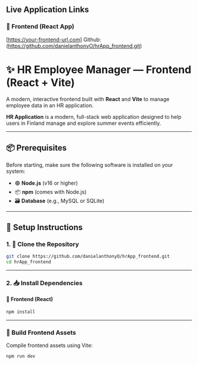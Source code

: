 ## Live Application Links

### 🔗 Frontend (React App)
[https://your-frontend-url.com]
Github: (https://github.com/danielanthonyO/hrApp_frontend.git)



# ✨ HR Employee Manager — Frontend (React + Vite)

A modern, interactive frontend built with **React** and **Vite** to manage employee data in an HR application.

**HR Application** is a modern, full-stack web application designed to help users in Finland manage and explore summer events efficiently. 

---

## 📦 Prerequisites

Before starting, make sure the following software is installed on your system:

-   🟢 **Node.js** (v16 or higher)
-   📦 **npm** (comes with Node.js)
-   🗃️ **Database** (e.g., MySQL or SQLite)

---

## 🚀 Setup Instructions

### 1. 🔁 Clone the Repository

```bash
git clone https://github.com/danielanthonyO/hrApp_frontend.git
cd hrApp_frontend
```

---

### 2. 📥 Install Dependencies

#### 🎨 Frontend (React)

```bash
npm install
```

---

### 🧱 Build Frontend Assets

Compile frontend assets using Vite:

```bash
npm run dev
```
